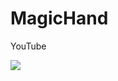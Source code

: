 # MagicHand

YouTube

[![](https://img.youtube.com/vi/ovETNRWFBHo/0.jpg)](https://www.youtube.com/watch?v=ovETNRWFBHo)

